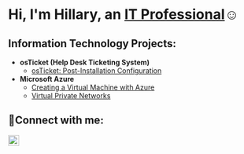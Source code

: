 <h1>Hi, I'm Hillary, an <a href="https://linkedin.com/in/Hillaryx">IT Professional</a>☺</h1>

<h2> Information Technology Projects:</h2>

- <b>osTicket (Help Desk Ticketing System)</b>
  - [osTicket: Post-Installation Configuration](https://github.com/HillaryGilbert1/osTicket-Post-Install-Setup-)
- <b>Microsoft Azure</b>
  - [Creating a Virtual Machine with Azure](https://github.com/HillaryGilbert1/virtualmachine)
  - [Virtual Private Networks](https://github.com/HillaryGilbert1/Virtual-Private-Networks)

<h2>🤳Connect with me:</h2>

[<img align="left" alt="Hillaryx | LinkedIn" width="22px" src="https://cdn.jsdelivr.net/npm/simple-icons@v3/icons/linkedin.svg" />][linkedin]

[linkedin]: https://linkedin.com/in/Hillaryx
